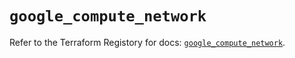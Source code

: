# `google_compute_network`

Refer to the Terraform Registory for docs: [`google_compute_network`](https://registry.terraform.io/providers/hashicorp/google-beta/4.84.0/docs/resources/google_compute_network).
